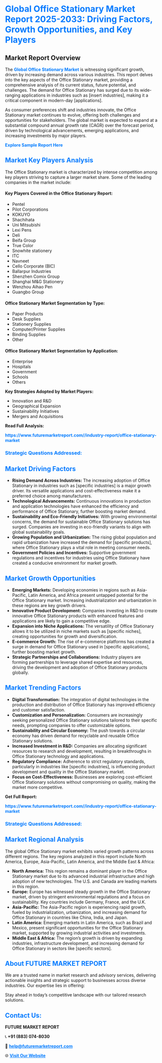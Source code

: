 <h1 style="color: #007BFF;">Global Office Stationary Market Report 2025-2033: Driving Factors, Growth Opportunities, and Key Players</h1>

<section id="overview">
<h2>Market Report Overview</h2>
<p>The <a href="https://www.futuremarketreport.com//industry-report/office-stationary-market" style="color: #007BFF; text-decoration: none;"><strong>Global Office Stationary Market</strong></a> is witnessing significant growth, driven by increasing demand across various industries. This report delves into the key aspects of the Office Stationary market, providing a comprehensive analysis of its current status, future potential, and challenges. The demand for Office Stationary has surged due to its wide-ranging applications in industries such as [insert industries], making it a critical component in modern-day [applications].</p>
<p>As consumer preferences shift and industries innovate, the Office Stationary market continues to evolve, offering both challenges and opportunities for stakeholders. The global market is expected to expand at a substantial compound annual growth rate (CAGR) over the forecast period, driven by technological advancements, emerging applications, and increasing investments by major players.</p>
</section>

<section id="overview">
<p><a href="https://www.futuremarketreport.com//request-sample/reportId=61784" style="color: #007BFF; text-decoration: none;"><strong>Explore Sample Report Here</strong></a></p>
</section>

<section id="key-players">
<h2 style="color: #007BFF;">Market Key Players Analysis</h2>
<p>The Office Stationary market is characterized by intense competition among key players striving to capture a larger market share. Some of the leading companies in the market include:</p>
<h4>Key Players Covered in the Office Stationary Report:</h4>
<ul><li>Pentel</li><li>Pilot Corporations</li><li>KOKUYO</li><li>Shachihata</li><li>Uni Mitsubishi</li><li>Lexi Pens</li><li>Deli</li><li>Beifa Group</li><li>True Color</li><li>Snowhite stationery</li><li>ITC</li><li>Navneet</li><li>Cello Corporate (BIC)</li><li>Ballarpur Industries</li><li>Shenzhen Comix Group</li><li>Shanghai M&amp;G Stationery</li><li>Wenzhou Aihao Pen</li><li>Guangbo Group</li></ul>
<h4>Office Stationary Market Segmentation by Type:</h4>
<ul><li>Paper Products</li><li>Desk Supplies</li><li>Stationery Supplies</li><li>Computer/Printer Supplies</li><li>Binding Supplies</li><li>Other</li></ul>

<h4>Office Stationary Market Segmentation by Application:</h4>
<ul><li>Enterprise</li><li>Hospitals</li><li>Government</li><li>Schools</li><li>Others</li></ul>
<p><strong>Key Strategies Adopted by Market Players:</strong></p>
<ul>
<li>Innovation and R&D</li>
<li>Geographical Expansion</li>
<li>Sustainability Initiatives</li>
<li>Mergers and Acquisitions</li>
</ul>
</section>

<section>
<p><strong>Read Full Analysis: </strong></p><a href="https://www.futuremarketreport.com//industry-report/office-stationary-market" style="color: #007BFF; text-decoration: none;"><strong>https://www.futuremarketreport.com//industry-report/office-stationary-market</strong></a>
<h3 style="color: #007BFF;">Strategic Questions Addressed:</h3>
</section>

<section id="driving-factors">
<h2 style="color: #007BFF;">Market Driving Factors</h2>
<ul>
<li><strong>Rising Demand Across Industries:</strong> The increasing adoption of Office Stationary in industries such as [specific industries] is a major growth driver. Its versatile applications and cost-effectiveness make it a preferred choice among manufacturers.</li>
<li><strong>Technological Advancements:</strong> Continuous innovations in production and application technologies have enhanced the efficiency and performance of Office Stationary, further boosting market demand.</li>
<li><strong>Sustainability and Eco-Friendly Initiatives:</strong> With growing environmental concerns, the demand for sustainable Office Stationary solutions has surged. Companies are investing in eco-friendly variants to align with global sustainability goals.</li>
<li><strong>Growing Population and Urbanization:</strong> The rising global population and rapid urbanization have increased the demand for [specific products], where Office Stationary plays a vital role in meeting consumer needs.</li>
<li><strong>Government Policies and Incentives:</strong> Supportive government regulations and incentives for industries using Office Stationary have created a conducive environment for market growth.</li>
</ul>
</section>

<section id="growth-opportunities">
<h2 style="color: #007BFF;">Market Growth Opportunities</h2>
<ul>
<li><strong>Emerging Markets:</strong> Developing economies in regions such as Asia-Pacific, Latin America, and Africa present untapped potential for the Office Stationary market. Increasing industrialization and urbanization in these regions are key growth drivers.</li>
<li><strong>Innovative Product Development:</strong> Companies investing in R&D to create innovative Office Stationary products with enhanced features and applications are likely to gain a competitive edge.</li>
<li><strong>Expansion into Niche Applications:</strong> The versatility of Office Stationary allows it to be utilized in niche markets such as [specific niches], creating opportunities for growth and diversification.</li>
<li><strong>E-commerce Growth:</strong> The rise of e-commerce platforms has created a surge in demand for Office Stationary used in [specific applications], further boosting market growth.</li>
<li><strong>Strategic Partnerships and Collaborations:</strong> Industry players are forming partnerships to leverage shared expertise and resources, driving the development and adoption of Office Stationary products globally.</li>
</ul>
</section>

<section id="trending-factors">
<h2 style="color: #007BFF;">Market Trending Factors</h2>
<ul>
<li><strong>Digital Transformation:</strong> The integration of digital technologies in the production and distribution of Office Stationary has improved efficiency and customer satisfaction.</li>
<li><strong>Customization and Personalization:</strong> Consumers are increasingly seeking personalized Office Stationary solutions tailored to their specific needs, prompting companies to offer customizable options.</li>
<li><strong>Sustainability and Circular Economy:</strong> The push towards a circular economy has driven demand for recyclable and reusable Office Stationary solutions.</li>
<li><strong>Increased Investment in R&D:</strong> Companies are allocating significant resources to research and development, resulting in breakthroughs in Office Stationary technology and applications.</li>
<li><strong>Regulatory Compliance:</strong> Adherence to strict regulatory standards, particularly in industries like [specific industries], is influencing product development and quality in the Office Stationary market.</li>
<li><strong>Focus on Cost-Effectiveness:</strong> Businesses are exploring cost-efficient Office Stationary solutions without compromising on quality, making the market more competitive.</li>
</ul>
</section>

<section>
<p><strong>Get Full Report: </strong></p><a href="https://www.futuremarketreport.com//industry-report/office-stationary-market" style="color: #007BFF; text-decoration: none;"><strong>https://www.futuremarketreport.com//industry-report/office-stationary-market</strong></a>
<h3 style="color: #007BFF;">Strategic Questions Addressed:</h3>
</section>


<section id="regional-analysis">
<h2 style="color: #007BFF;">Market Regional Analysis</h2>
<p>The global Office Stationary market exhibits varied growth patterns across different regions. The key regions analyzed in this report include North America, Europe, Asia-Pacific, Latin America, and the Middle East & Africa:</p>
<ul>
<li><strong>North America:</strong> This region remains a dominant player in the Office Stationary market due to its advanced industrial infrastructure and high adoption of new technologies. The U.S. and Canada are leading markets in this region.</li>
<li><strong>Europe:</strong> Europe has witnessed steady growth in the Office Stationary market, driven by stringent environmental regulations and a focus on sustainability. Key countries include Germany, France, and the U.K.</li>
<li><strong>Asia-Pacific:</strong> The Asia-Pacific region is experiencing rapid growth, fueled by industrialization, urbanization, and increasing demand for Office Stationary in countries like China, India, and Japan.</li>
<li><strong>Latin America:</strong> Emerging markets in Latin America, such as Brazil and Mexico, present significant opportunities for the Office Stationary market, supported by growing industrial activities and investments.</li>
<li><strong>Middle East & Africa:</strong> The region’s growth is driven by expanding industries, infrastructure development, and increasing demand for Office Stationary in sectors like [specific sectors].</li>
</ul>
</section>

<footer>
<h2 style="color: #007BFF;">About FUTURE MARKET REPORT</h2>
<p>We are a trusted name in market research and advisory services, delivering actionable insights and strategic support to businesses across diverse industries. Our expertise lies in offering:</p>

<p>Stay ahead in today’s competitive landscape with our tailored research solutions.</p>

<h2 style="color: #007BFF;">Contact Us:</h2>
<p><strong>FUTURE MARKET REPORT</strong></p>
<p>📞 <strong>+91 (883) 074-8030</strong></p>
<p>📧 <strong><a href="mailto:help@futuremarketreport.com" style="color: #007BFF;">help@futuremarketreport.com</a></strong></p>
<p>🌐 <strong><a href="https://www.futuremarketreport.com/" style="color: #007BFF;">Visit Our Website</a></strong></p>
</footer>